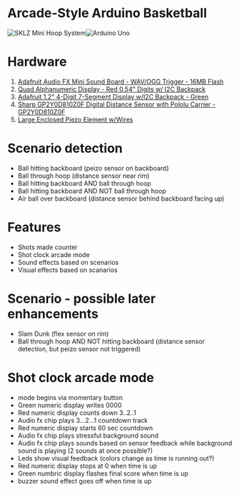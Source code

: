# Arcade-Style Arduino Basketball
<img src="https://i.imgur.com/bRjDppB.jpg?2" title="SKLZ Mini Hoop System" /><img src="https://imgur.com/koTBpGa.jpg?4" title="Arduino Uno" />

# Hardware
<ol>
  <li><a href="https://www.adafruit.com/products/2341">Adafruit Audio FX Mini Sound Board - WAV/OGG Trigger - 16MB Flash</a></li>
  <li><a href="https://www.adafruit.com/product/1911">Quad Alphanumeric Display - Red 0.54" Digits w/ I2C Backpack</a></li>
  <li><a href="https://www.adafruit.com/product/1268">Adafruit 1.2" 4-Digit 7-Segment Display w/I2C Backpack - Green</a></li>
  <li><a href="https://www.adafruit.com/product/1927">Sharp GP2Y0D810Z0F Digital Distance Sensor with Pololu Carrier - GP2Y0D810Z0F</a></li>
  <li><a href="https://www.adafruit.com/product/1739">Large Enclosed Piezo Element w/Wires</a></li>
  
</ol>
 
# Scenario detection
<ul>
  <li>Ball hitting backboard (peizo sensor on backboard)</li>
  <li>Ball through hoop (distance sensor near rim)</li>
  <li>Ball hitting backboard AND ball through hoop</li>
  <li>Ball hitting backboard AND NOT ball through hoop</li>
  <li>Air ball over backboard (distance sensor behind backboard facing up)</li>
</ul> 

# Features
<ul>
  <li>Shots made counter</li>
  <li>Shot clock arcade mode</li>
  <li>Sound effects based on scenarios</li>
  <li>Visual effects based on scanarios</li>
</ul>

# Scenario - possible later enhancements
<ul>
  <li>Slam Dunk (flex sensor on rim)</li>
  <li>Ball through hoop AND NOT hitting backboard (distance sensor detection, but peizo sensor not triggered)</li>
</ul>

# Shot clock arcade mode
<ul>
  <li>mode begins via momentary button</li>
  <li>Green numeric display writes 0000</li>
  <li>Red numeric display counts down 3..2..1</li>
  <li>Audio fx chip plays 3...2...1 countdown track</li>
  <li>Red numeric display starts 60 sec countdown</li>
  <li>Audio fx chip plays stressful background sound</li>
  <li>Audio fx chip plays sounds based on sensor feedback while background sound is playing (2 sounds at once possible?)</li>
  <li>Leds show visual feedback (colors change as time is running out?)
  <li>Red numeric display stops at 0 when time is up</li>
  <li>Green numbric display flashes final score when time is up</li>
  <li>buzzer sound effect goes off when time is up</li>
</ul>
